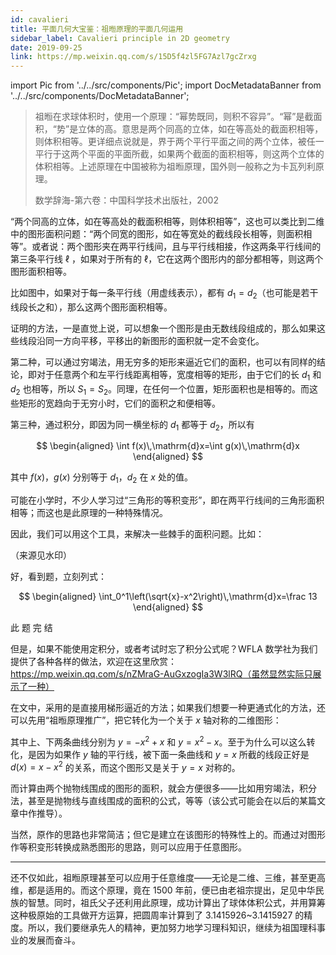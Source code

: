 ```yaml
---
id: cavalieri
title: 平面几何大宝鉴：祖暅原理的平面几何运用
sidebar_label: Cavalieri principle in 2D geometry
date: 2019-09-25
link: https://mp.weixin.qq.com/s/15D5f4zl5FG7Azl7gcZrxg
---
```


import Pic from '../../src/components/Pic';
import DocMetadataBanner from '../../src/components/DocMetadataBanner';

<DocMetadataBanner frontMatter={frontMatter} />

> 祖暅在求球体积时，使用一个原理：“幂势既同，则积不容异”。“幂”是截面积，“势”是立体的高。意思是两个同高的立体，如在等高处的截面积相等，则体积相等。更详细点说就是，界于两个平行平面之间的两个立体，被任一平行于这两个平面的平面所截，如果两个截面的面积相等，则这两个立体的体积相等。上述原理在中国被称为祖暅原理，国外则一般称之为卡瓦列利原理。
>
> 数学辞海-第六卷：中国科学技术出版社，2002

“两个同高的立体，如在等高处的截面积相等，则体积相等”，这也可以类比到二维中的图形面积问题：“两个同宽的图形，如在等宽处的截线段长相等，则面积相等”。或者说：两个图形夹在两平行线间，且与平行线相接，作这两条平行线间的第三条平行线 $\ell$ ，如果对于所有的 $\ell$，它在这两个图形内的部分都相等，则这两个图形面积相等。

<Pic src="/img/./docs/Science/cavalieri/JGibibkelET68EfhySWuOboVia7FJX8ehwIAicTz2be2JDN7HIibwibjrpYPP1bTCr1TrjDicauU0P6BLCgFIibZK42GCQ.png"></Pic>

比如图中，如果对于每一条平行线（用虚线表示），都有 $d_1=d_2$（也可能是若干线段长之和），那么这两个图形面积相等。

证明的方法，一是直觉上说，可以想象一个图形是由无数线段组成的，那么如果这些线段沿同一方向平移，平移出的新图形的面积就一定不会变化。

<Pic src="/img/./docs/Science/cavalieri/JGibibkelET68EfhySWuOboVia7FJX8ehwIq7rKuUtU2fmNPBsE5ZlW0U1LeeLIdNXFqDa2dr7VLFNOPleZyFAicsQ.png"></Pic>

第二种，可以通过穷竭法，用无穷多的矩形来逼近它们的面积，也可以有同样的结论，即对于任意两个和左平行线距离相等，宽度相等的矩形，由于它们的长 $d_1$ 和 $d_2$ 也相等，所以 $S_1=S_2$。同理，在任何一个位置，矩形面积也是相等的。而这些矩形的宽趋向于无穷小时，它们的面积之和便相等。

第三种，通过积分，即因为同一横坐标的 $d_1$ 都等于 $d_2$，所以有

$$
\begin{aligned}
\int f(x)\,\mathrm{d}x=\int g(x)\,\mathrm{d}x
\end{aligned}
$$

其中 $f(x)$，$g(x)$ 分别等于 $d_1$，$d_2$ 在 $x$ 处的值。

可能在小学时，不少人学习过“三角形的等积变形”，即在两平行线间的三角形面积相等；而这也是此原理的一种特殊情况。

因此，我们可以用这个工具，来解决一些棘手的面积问题。比如：

<Pic src="/img/./docs/Science/cavalieri/JGibibkelET68EfhySWuOboVia7FJX8ehwINMicRNErQECUAT61ibpmzQYRMKhvmbcKXlQuNENnOZ8OFPkl66dnSsfA.jpeg">（来源见水印）</Pic>

好，看到题，立刻列式：

$$
\begin{aligned}
\int_0^1\left(\sqrt{x}-x^2\right)\,\mathrm{d}x=\frac 13
\end{aligned}
$$

<p style={{fontSize: 'large', color: 'orange', textAlign: 'center'}}>此  题  完  结</p>

但是，如果不能使用定积分，或者考试时忘了积分公式呢？WFLA 数学社为我们提供了各种各样的做法，欢迎在这里欣赏：https://mp.weixin.qq.com/s/nZMraG-AuGxzogIa3W3lRQ（虽然显然实际只展示了一种）

在文中，采用的是直接用梯形逼近的方法；如果我们想要一种更通式化的方法，还可以先用“祖暅原理推广”，把它转化为一个关于 $x$ 轴对称的二维图形：

<Pic src="/img/./docs/Science/cavalieri/JGibibkelET68EfhySWuOboVia7FJX8ehwIL0eR3P3ktCbbfFKE6SfLYE3VCfrB4nibzUkSoibdRtkOmvO65nu1Mictw.png"></Pic>

其中上、下两条曲线分别为 $y=-x^2+x$ 和 $y=x^2-x$。至于为什么可以这么转化，是因为如果作 $y$ 轴的平行线，被下面一条曲线和 $y=x$ 所截的线段正好是 $d(x)=x-x^2$ 的关系，而这个图形又是关于 $y=x$ 对称的。

<Pic src="/img/./docs/Science/cavalieri/JGibibkelET68EfhySWuOboVia7FJX8ehwIvhZefO4cHbMYoN8ELI5Dg5rNjMTCAtlArXQuNMQgJg7RBRGYyrTpCA.png"></Pic>

而计算由两个抛物线围成的图形的面积，就会方便很多——比如用穷竭法，积分法，甚至是抛物线与直线围成的面积的公式，等等（该公式可能会在以后的某篇文章中作推导）。

当然，原作的思路也非常简洁；但它是建立在该图形的特殊性上的。而通过对图形作等积变形转换成熟悉图形的思路，则可以应用于任意图形。

---

还不仅如此，祖暅原理甚至可以应用于任意维度——无论是二维、三维，甚至更高维，都是适用的。而这个原理，竟在 1500 年前，便已由老祖宗提出，足见中华民族的智慧。同时，祖氏父子还利用此原理，成功计算出了球体体积公式，并用算筹这种极原始的工具做开方运算，把圆周率计算到了 3.1415926~3.1415927 的精度。所以，我们要继承先人的精神，更加努力地学习理科知识，继续为祖国理科事业的发展而奋斗。
